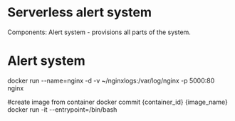 # Serverless alert system 

Components:
Alert system - provisions all parts of the system.



# Alert system
docker run --name=nginx -d -v ~/nginxlogs:/var/log/nginx -p 5000:80 nginx

#create image from container
docker commit {container_id} {image_name}
docker run -it --entrypoint=/bin/bash
